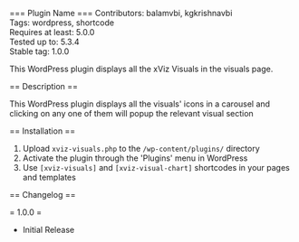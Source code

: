 === Plugin Name ===
Contributors: balamvbi, kgkrishnavbi <br>
Tags: wordpress, shortcode <br>
Requires at least: 5.0.0 <br>
Tested up to: 5.3.4 <br>
Stable tag: 1.0.0 <br>

This WordPress plugin displays all the xViz Visuals in the visuals page.

== Description ==

This WordPress plugin displays all the visuals' icons in a carousel and clicking on any one of them will popup the relevant visual section 

== Installation ==

1. Upload `xviz-visuals.php` to the `/wp-content/plugins/` directory
1. Activate the plugin through the 'Plugins' menu in WordPress
1. Use `[xviz-visuals]` and `[xviz-visual-chart]`  shortcodes in your pages and templates

== Changelog ==

= 1.0.0 =
* Initial Release